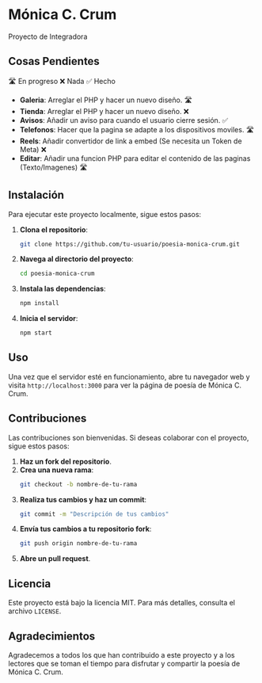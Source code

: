 # Mónica C. Crum

Proyecto de Integradora

## Cosas Pendientes

🛣️ En progreso ❌ Nada ✅ Hecho

- **Galeria**: Arreglar el PHP y hacer un nuevo diseño. 🛣️
- **Tienda**: Arreglar el PHP y hacer un nuevo diseño. ❌
- **Avisos**: Añadir un aviso para cuando el usuario cierre sesión. ✅
- **Telefonos**: Hacer que la pagina se adapte a los dispositivos moviles. 🛣️
- **Reels**: Añadir convertidor de link a embed (Se necesita un Token de Meta) ❌
- **Editar**: Añadir una funcion PHP para editar el contenido de las paginas (Texto/Imagenes) 🛣️
  
## Instalación

Para ejecutar este proyecto localmente, sigue estos pasos:

1. **Clona el repositorio**:
   ```bash
   git clone https://github.com/tu-usuario/poesia-monica-crum.git
   ```
2. **Navega al directorio del proyecto**:
   ```bash
   cd poesia-monica-crum
   ```
3. **Instala las dependencias**:
   ```bash
   npm install
   ```
4. **Inicia el servidor**:
   ```bash
   npm start
   ```

## Uso

Una vez que el servidor esté en funcionamiento, abre tu navegador web y visita `http://localhost:3000` para ver la página de poesía de Mónica C. Crum.

## Contribuciones

Las contribuciones son bienvenidas. Si deseas colaborar con el proyecto, sigue estos pasos:

1. **Haz un fork del repositorio**.
2. **Crea una nueva rama**:
   ```bash
   git checkout -b nombre-de-tu-rama
   ```
3. **Realiza tus cambios y haz un commit**:
   ```bash
   git commit -m "Descripción de tus cambios"
   ```
4. **Envía tus cambios a tu repositorio fork**:
   ```bash
   git push origin nombre-de-tu-rama
   ```
5. **Abre un pull request**.

## Licencia

Este proyecto está bajo la licencia MIT. Para más detalles, consulta el archivo `LICENSE`.

## Agradecimientos

Agradecemos a todos los que han contribuido a este proyecto y a los lectores que se toman el tiempo para disfrutar y compartir la poesía de Mónica C. Crum.
